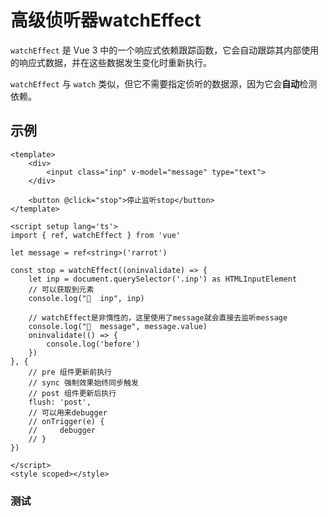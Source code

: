 # 高级侦听器watchEffect
`watchEffect` 是 Vue 3 中的一个响应式依赖跟踪函数，它会自动跟踪其内部使用的响应式数据，并在这些数据发生变化时重新执行。

`watchEffect` 与 `watch` 类似，但它不需要指定侦听的数据源，因为它会**自动**检测依赖。

<!-- <<< ./components/watchEffect.vue -->

## 示例
```vue
<template>
    <div>
        <input class="inp" v-model="message" type="text">
    </div>

    <button @click="stop">停止监听stop</button>
</template>

<script setup lang='ts'>
import { ref, watchEffect } from 'vue'

let message = ref<string>('rarrot')

const stop = watchEffect((oninvalidate) => {
    let inp = document.querySelector('.inp') as HTMLInputElement
    // 可以获取到元素
    console.log("🚀  inp", inp)

    // watchEffect是非惰性的，这里使用了message就会直接去监听message
    console.log("🚀  message", message.value)
    oninvalidate(() => {
        console.log('before')
    })
}, {
    // pre 组件更新前执行
    // sync 强制效果始终同步触发
    // post 组件更新后执行
    flush: 'post',
    // 可以用来debugger
    // onTrigger(e) {
    //     debugger
    // }
})

</script>
<style scoped></style>
```


### 测试
<watchEffect />

<script setup>
import watchEffect from './components/watchEffect.vue'

</script>